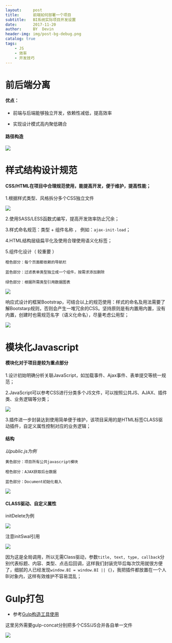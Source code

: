 ```yaml
---
layout:     post
title:      前端如何部署一个项目
subtitle:   BI系统实际项目开发设置
date:       2017-11-20
author:     BY  Devin
header-img: img/post-bg-debug.png
catalog: true
tags:
    - JS
    - 效率
    - 开发技巧
---
```


# 前后端分离

#### 优点：

- 前端与后端能够独立开发，依赖性减低，提高效率

- 实现设计模式高内聚低耦合

#### 路径构造

![](https://s3-us-west-1.amazonaws.com/images.gaatu.com/tpl/web/project-1.jpg)

# 样式结构设计规范

#### CSS/HTML在项目中合理规范使用，能提高开发，便于维护，提高性能；

1.根据样式类型、风格拆分多个CSS独立文件

![](https://s3-us-west-1.amazonaws.com/images.gaatu.com/tpl/web/project-5.jpg)

2.使用SASS/LESS函数式编写，提高开发效率防止冗余；

3.样式命名规范：类型 + 组件名称 ， 例如：`ajax-init-load`；

4.HTML结构层级扁平化及使用合理使用语义化标签；

5.组件化设计（ 较重要 ）

`橙色部分：每个页面都依赖的导航栏`

`蓝色部分：过滤表单类型独立成一个组件，按需求添加删除`

`绿色部分：根据所需类型引用数据图表`

![](https://s3-us-west-1.amazonaws.com/images.gaatu.com/tpl/web/project-7.jpg)

响应式设计的框架Bootstrap，可结合以上的规范使用：样式的命名及用法需要了解Bootstarp规则，否则会产生一堆冗余的CSS。坚持原则是有内置用内置，没有内置，创建时也需规范名字（语义化命名），尽量考虑公用型；

![](https://s3-us-west-1.amazonaws.com/images.gaatu.com/tpl/web/project-8.jpg)

# 模块化Javascript

#### 模块化对于项目是较为重点部分

1.设计初始明确分析关联JavaScript，如加载事件、Ajax事件、表单提交等统一规范；

2.JavaScript可以参考CSS进行分类多个JS文件，可以按照公共JS、AJAX、插件类、业务逻辑等分类；

![](https://s3-us-west-1.amazonaws.com/images.gaatu.com/tpl/web/project-4.jpg)

3.插件进一步封装达到使用简单便于维护，该项目采用的是HTML标签CLASS驱动插件，自定义属性控制对应的业务逻辑；

#### 结构

*以public.js为例*

`黄色部分：项目所有公共javascript模块`

`橙色部分：AJAX获取后台数据`

`蓝色部分：Document初始化载入`

![](https://s3-us-west-1.amazonaws.com/images.gaatu.com/tpl/web/project-6.jpg)

#### CLASS驱动、自定义属性

initDelete为例

![](https://s3-us-west-1.amazonaws.com/images.gaatu.com/tpl/web/project-9.jpg)

注意initSwal引用

![](https://s3-us-west-1.amazonaws.com/images.gaatu.com/tpl/web/project-2.jpg)

因为这是全局调用，所以无需Class驱动，参数`title, text, type, callback`分别代表标题、内容、类型、点击后回调，这样我们封装完毕后每次饮用就很方便了，细腻的人已经发现`window.BI = window.BI || {}`，我把插件都放置在一个人BI对象内，这样有效维护不容易混乱；

# Gulp打包 

- 参考[Gulp构造工具使用](https://devin-huang.github.io/2017/06/12/Gulp%E6%9E%84%E9%80%A0%E5%B7%A5%E5%85%B7%E4%BD%BF%E7%94%A8/)

这里另外需要gulp-concat分别把多个CSS/JS合并各自单一文件

![](https://s3-us-west-1.amazonaws.com/images.gaatu.com/tpl/web/project-3.png)


